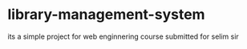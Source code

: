 # library-management-system
its a simple project  for web enginnering course submitted for selim sir
